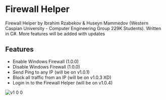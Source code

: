 # Firewall Helper
 Firewall Helper by Ibrahim Rzabekov & Huseyn Mammedov (Western Caspian University - Computer Engineering Group 229K Students). Written in C#. More features will be added with updates


## Features
* Enable Windows Firewall (1.0.0)
* Disable Windows Firewall (1.0.0)
* Send Ping to any IP (will be on v1.0.1)
* Block all traffic from an IP (will be on v1.0.3 XD)
* Login in to the Firewall Helper (will be on v1.0.4)



![v1 0 0](https://user-images.githubusercontent.com/101138461/158063070-776cb1bc-230a-4fa3-bce4-56610de0737f.png)

